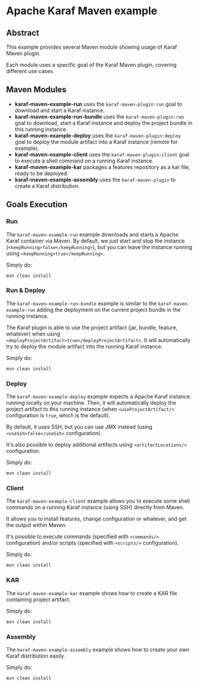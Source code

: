 # Apache Karaf Maven example

## Abstract

This example provides several Maven module showing usage of Karaf Maven plugin.

Each module uses a specific goal of the Karaf Maven plugin, covering different use cases.

## Maven Modules

* **karaf-maven-example-run** uses the `karaf-maven-plugin:run` goal to download and start a Karaf instance.
* **karaf-maven-example-run-bundle** uses the `karaf-maven-plugin:run` goal to download, start a Karaf instance and deploy the project bundle in this running instance.
* **karaf-maven-example-deploy** uses the `karaf-maven-plugin:deploy` goal to deploy the module artifact into a Karaf instance (remote for example).
* **karaf-maven-example-client** uses the `karaf-maven-plugin:client` goal to execute a shell command on a running Karaf instance.
* **karaf-maven-example-kar** packages a features repository as a kar file, ready to be deployed.
* **karaf-maven-example-assembly** uses the `karaf-maven-plugin` to create a Karaf distribution.

## Goals Execution

### Run

The `karaf-maven-example-run` example downloads and starts a Apache Karaf container via Maven. By default, we just start and stop the instance (`<keepRunning>false</keepRunning>`),
but you can leave the instance running using `<keepRunning>true</keepRunning>`.

Simply do:

```
mvn clean install
```

### Run & Deploy

The `karaf-maven-example-run-bundle` example is similar to the `karaf-maven-example-run` adding the deployment on the current project bundle in the running instance.

The Karaf plugin is able to use the project artifact (jar, bundle, feature, whatever) when using `<deployProjectArtifact>true</deployProjectArtifact>`.
It will automatically try to deploy the module artifact into the running Karaf instance.

Simply do:

```
mvn clean install
```

### Deploy

The `karaf-maven-example-deploy` example expects a Apache Karaf instance running locally on your machine. Then, it will automatically deploy the project artifact
to this running instance (when `<useProjectArtifact/>` configuration is `true`, which is the default).

By default, it uses SSH, but you can use JMX instead (using `<useSsh>false</useSsh>` configuration).

It's also possible to deploy additional artifacts using `<artifactLocations/>` configuration.

Simply do:

```
mvn clean install
```

### Client

The `karaf-maven-example-client` example allows you to execute some shell commands on a running Karaf instance (using SSH) directly from Maven.

It allows you to install features, change configuration or whatever, and get the output within Maven.

It's possible to execute commands (specified with `<commands/>` configuration) and/or scripts (specified with `<scripts/>` configuration).

Simply do:

```
mvn clean install
```

### KAR

The `karaf-maven-example-kar` example shows how to create a KAR file containing project artifact.

Simply do:

```
mvn clean install
```

### Assembly

The `karaf-maven-example-assembly` example shows how to create your own Karaf distribution easily.

Simply do:

```
mvn clean install
```